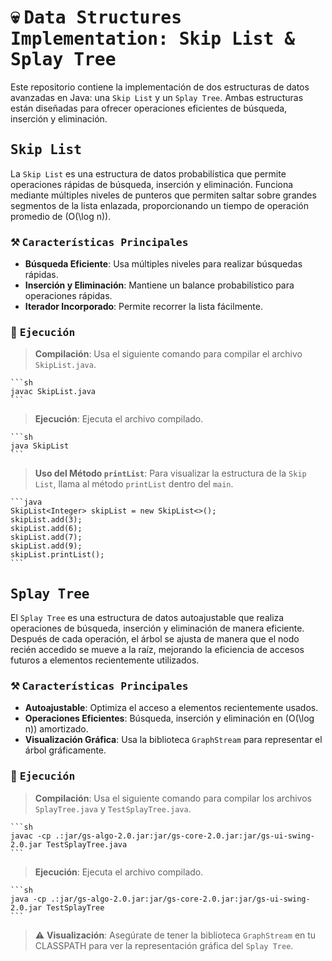 # :skull: <samp>Data Structures Implementation: Skip List & Splay Tree</samp>

Este repositorio contiene la implementación de dos estructuras de datos avanzadas en Java: una `Skip List` y un `Splay Tree`. Ambas estructuras están diseñadas para ofrecer operaciones eficientes de búsqueda, inserción y eliminación.

## <samp>Skip List</samp>
La `Skip List` es una estructura de datos probabilística que permite operaciones rápidas de búsqueda, inserción y eliminación. Funciona mediante múltiples niveles de punteros que permiten saltar sobre grandes segmentos de la lista enlazada, proporcionando un tiempo de operación promedio de \(O(\log n)\).

### :hammer_and_pick: <samp>Características Principales</samp>

- **Búsqueda Eficiente**: Usa múltiples niveles para realizar búsquedas rápidas.
- **Inserción y Eliminación**: Mantiene un balance probabilístico para operaciones rápidas.
- **Iterador Incorporado**: Permite recorrer la lista fácilmente.

### :wrench: <samp>Ejecución</samp>

> **Compilación**: Usa el siguiente comando para compilar el archivo `SkipList.java`.

    ```sh
    javac SkipList.java
    ```

> **Ejecución**: Ejecuta el archivo compilado.

    ```sh
    java SkipList
    ```

> **Uso del Método `printList`**: Para visualizar la estructura de la `Skip List`, llama al método `printList` dentro del `main`.

    ```java
    SkipList<Integer> skipList = new SkipList<>();
    skipList.add(3);
    skipList.add(6);
    skipList.add(7);
    skipList.add(9);
    skipList.printList();
    ```

## <samp>Splay Tree</samp>

El `Splay Tree` es una estructura de datos autoajustable que realiza operaciones de búsqueda, inserción y eliminación de manera eficiente. Después de cada operación, el árbol se ajusta de manera que el nodo recién accedido se mueve a la raíz, mejorando la eficiencia de accesos futuros a elementos recientemente utilizados.

### :hammer_and_pick: <samp>Características Principales</samp>

- **Autoajustable**: Optimiza el acceso a elementos recientemente usados.
- **Operaciones Eficientes**: Búsqueda, inserción y eliminación en \(O(\log n)\) amortizado.
- **Visualización Gráfica**: Usa la biblioteca `GraphStream` para representar el árbol gráficamente.

### :wrench: <samp>Ejecución</samp>

> **Compilación**: Usa el siguiente comando para compilar los archivos `SplayTree.java` y `TestSplayTree.java`.

    ```sh
    javac -cp .:jar/gs-algo-2.0.jar:jar/gs-core-2.0.jar:jar/gs-ui-swing-2.0.jar TestSplayTree.java
    ```

> **Ejecución**: Ejecuta el archivo compilado.

    ```sh
    java -cp .:jar/gs-algo-2.0.jar:jar/gs-core-2.0.jar:jar/gs-ui-swing-2.0.jar TestSplayTree
    ```

> :warning: **Visualización**: Asegúrate de tener la biblioteca `GraphStream` en tu CLASSPATH para ver la representación gráfica del `Splay Tree`.
